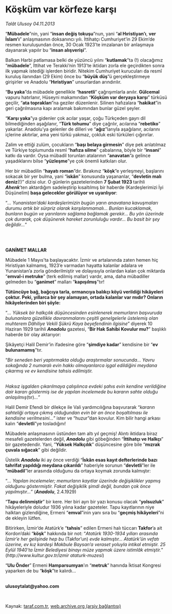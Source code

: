 # Köşküm var körfeze karşı

*Talât Ulusoy 04.11.2013*

<div class="yazi"><p>“<b>Mübadele</b>”nin, yani “<b>insan değiş tokuşu</b>”nun, yani “<b>al Hıristiyan’ı</b>, <b>ver İslam’ı</b>” anlaşmasının doksanıncı yılı. İttihatçı Cumhuriyet’in 29 Ekim’de resmen kuruluşundan önce, 30 Ocak 1923’te imzalanan bir anlaşmaya dayanarak yapılır bu “<b>insan alışverişi</b>”.</p>
<p>Balkan Harbi patlamasa belki de yüzüncü yılını “<b>kutlamak</b>”ta (!) olacağımız “<b>mübadele</b>”, İttihat ve Terakki’nin 1913’te iktidarı zorla ele geçirdikten sonra ilk yapmak istediği işlerden biridir. Nitekim Cumhuriyet kurucuları da resmî kuruluş ilanından (29 Ekim) önce bu “<b>büyük düş</b>”ü gerçekleştirmeye girişirler ve Anadolu “<b>Hıristiyan</b>” unsurlardan arındırılır.</p>
<p>“<b>Bu yaka</b>”da mübadele genellikle “<b>hasretli</b>” çağrışımlarla anılır. <b>Gülcemal</b> vapuru hatırlanır, Hüseyni makamından “<b>Köşküm var deryaya karşı</b>” türküsü geçilir, “<b>ata toprakları</b>”na geziler düzenlenir. Silinen hafızalara “<b>hakikat</b>”in geri çağrılmasına kapı aralamak bakımından bunlar güzel şeyler. </p>
<p>“<b>Karşı yaka</b>”ya gidenler çok acılar yaşar, çoğu Türkçeden gayrı dil bilmediğinden aşağılanır, “<b>Türk tohumu</b>” diye çağrılır, acılarına “<b>rebetiko</b>” yakarlar. Anadolu’ya gelenler de dilleri ve “<b>ağız</b>”larıyla aşağılanır, acılarını içlerine akıtırlar, ama yeni türkü yakmaz, çokluk eski türküleri çığırırlar. </p>
<p>Zalim ve ettiği zulüm, çocukların “<b>başı belaya girmesin</b>” diye pek anlatılmaz ve Türkiye toplumunda resmî “<b>hafıza silme</b>” çabalarına, böyle bir “<b>insani</b>” katkı da vardır. Oysa mübadil torunları atalarının “<b>anavatan</b>”a gelince yaşadıklarını bilse “<b>yüzleşme</b>”ye çok önemli katkıları olur. </p>
<p>Her bir mübadilin “<b>hayatı</b> <b>roman</b>”dır. Bırakınız “<b>köşk</b>”e yerleşmeyi, başlarını sokacak bir yer bulma, yani “<b>iskân</b>” konusunda yaşananlar, “<b>devletin malı deniz</b>(!)” dizisi olur. O günlerin gazetelerinden <strong>7 Şubat 1923 </strong>tarihli<strong> <i>Ahenk</i></strong>’ten aktardığım sadeleştirip kısaltılmış bir haberde (Kardeşlerimizi İyi Düşünelim)<strong> başa gelecekler görülüyor ve uyarılıyor</strong>:<strong> </strong></p>
<p>“<i>... Yunanistan’daki kardeşlerimizin bugün yarın anavatana kavuşmaları durumu artık bir sürpriz olarak karşılanmamalı... Bunları kucaklamak, bunların bugün ve yarınlarını sağlama bağlamak gerekir... Bu yön üzerinde çok durarak, çok düşünerek hareket zorunluluğu vardır... Bu basit bir şey değildir...</i>” </p>
<p><b> </b></p>
<p><b><br/>GANİMET MALLAR</b></p>
<p>Mübadele 1 Mayıs’ta başlayacaktır. İzmir ve artalanında zaten hemen hiç Hıristiyan kalmamış, 1923’e varmadan hayatta kalanlar adalara ve Yunanistan’a zorla gönderilmiştir ve dolayısıyla onlardan kalan çok miktarda “<b>emval-i metruke</b>” (terk edilmiş mallar) vardır, ama, daha mübadiller gelmeden bu “<b>ganimet</b>” malları “<b>kapışılmış</b>”tır!</p>
<p><strong>Tütüncüye bağ, bağcıya tarla, ormancıya balıkçı köyü verildiği hikâyeleri çoktur. Peki, yıllarca bir şey alamayan, ortada kalanlar var mıdır? Onların hikâyelerinden biri şöyle:</strong></p>
<p>“<i>... Yüksek bir halkçılık düşüncesinden esinlenerek memurların başvuruda bulunanlara güzellikle davranmalarını çeşitli genelgelerle üstelemiş olan muhterem Dâhiliye Vekili Şükrü Kaya beyefendinin ilgisine</i>” diyerek 10 Haziran 1929 tarihli <b><i>Anadolu</i></b> gazetesi, “<b>Bir Hak Sahibi Kovulur mu?</b>” başlıklı haberde bir olay aktarıyor:</p>
<p>Şikâyetçi Halil Demir’in ifadesine göre “<b>şimdiye kadar</b>” kendisine bir “<b>ev bulunamamış</b>”tır.</p>
<p>“<i>Bir seneden beri yaptırmakta olduğu araştırmalar sonucunda... Yavru sokağında 2 numaralı evin hakkı olmayanlarca işgal edildiğini meydana çıkarmış ve ev kendisine tahsis edilmiştir.</i></p>
<p><i><br/>Haksız işgalden çıkarılmaya çalışılınca evdeki şahıs evin kendine verildiğine dair kararı göstermiş ise de yapılan incelemede bu kararın sahte olduğu anlaşılmış</i>(tır)<i>...</i>”</p>
<p>Halil Demir Efendi bir dilekçe ile Vali yardımcılığına başvurarak “<i>kararın sahteliği ortaya çıkmış olduğundan evin bir an önce boşaltılması ile kendisine verilmesini...</i>” ister ve “huzur”dan kovulur. Kim bilir hangi arkası kalın “<b>devletli</b>”ye tosladığını!</p>
<p>Mübadele anlaşmasının üstünden tam altı yıl geçmiş! Alıntı iktidara biraz mesafeli gazetelerden değil, <b><i>Anadolu</i></b> gibi göbeğinden “<b>İttihatçı ve Halkçı</b>” bir gazetedendir. Yani, ”<b>Yüksek Halkçılık</b>” düşüncesine göre bile “<b>mızrak çuvala sığacak</b>” gibi değildir.</p>
<p>Üstelik <b><i>Anadolu</i></b> iki ay önce verdiği “<b>İskân esas kayıt defterlerinde bazı tahrifat yapıldığı meydana çıkarıldı</b>” haberiyle sorunun “<b>devletli</b>”ler ile “<b>mübadil</b>”ler arasında olduğunu da ortaya koymak zorunda kalmıştır:</p>
<p>“<i>... Yapılan incelemeler; memurların kayıtlar üzerinde değişiklikler yapmış olduğunu göstermiştir. Fakat değişiklik şimdi değil, bundan çok önce yapılmıştır...</i>” (<b><i>Anadolu</i></b>, 2.4.1929)</p>
<p>“<b>Tapu delinmiştir</b>” bir kere. Her biri ayrı bir yazı konusu olacak “<b>yolsuzluk</b>” hikâyeleriyle doludur 1936 yılına kadar gazeteler. Tapu kayıtlarının niye halktan gizlendiğine, Ermeni “<b>emval</b>”inin yanı sıra bu “<b>geçmiş hikâyeleri</b>”ni de ekleyin lütfen.</p>
<p>Bitirirken, İzmir’de Atatürk’e “<b>tahsis</b>” edilen Ermeni halı tüccarı <b>Takfor</b>’a ait Kordon’daki “<b>köşk</b>” hakkında bir not: “<i>Atatürk 1930-1934 yılları arasında İzmir’e her gelişinde hep bu</i> (Takfor’un) <i>evde kalmıştır... Atatürk’ün vefatı üzerine, ev kız kardeşi Makbule Baysan’a veraset yoluyla intikal etmiştir. 25 Eylül 1940'ta İzmir Belediyesi binayı müze yapmak üzere istimlâk etmiştir.</i>” (<i>http://www.kultur.gov.tr/izmir ataturk-muzesi</i>)</p>
<p>“<b>Ulu Önder</b>” Ermeni <b>Hamparsumyan</b>’ın “<b>metruk</b>” hanında İktisat Kongresi yaparken de bu “<b>köşk</b>”te kalırdı...</p><b>
<p><br/>ulusoytalat@yahoo.com</p>
<p></p></b> 
</div>

Kaynak: [taraf.com.tr](http://www.taraf.com.tr:80/talat-ulusoy/makale-koskum-var-korfeze-karsi.htm), [web.archive.org (arşiv bağlantısı)](http://web.archive.org/web/20131105181022/http://www.taraf.com.tr:80/talat-ulusoy/makale-koskum-var-korfeze-karsi.htm)
